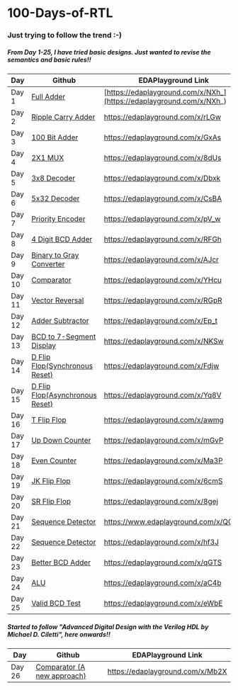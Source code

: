 # 100-Days-of-RTL

###  Just trying to follow the trend :-)

##### From Day 1-25, I have tried basic designs. Just wanted to revise the semantics and basic rules!!

| Day         | Github                                                           |  EDAPlayground Link                                             |
| ----------  | ---------------------------------------------------------------- | -------------------------------------------------------------- |
| Day 1       | [Full Adder](https://github.com/devchadha-jmi/100-Days-of-RTL/tree/main/Day%201%20Full%20Adder) | [https://edaplayground.com/x/NXh_](https://edaplayground.com/x/NXh_)  |
| Day 2       | [Ripple Carry Adder](https://github.com/devchadha-jmi/100-Days-of-RTL/tree/main/Day%202%20Ripple%20Carry%20Adder) | https://edaplayground.com/x/rLGw |
| Day 3       | [100 Bit Adder](https://github.com/devchadha-jmi/100-Days-of-RTL/tree/main/Day%203%20100bit%20Adder) | https://edaplayground.com/x/GxAs |
| Day 4       | [2X1 MUX](https://github.com/devchadha-jmi/100-Days-of-RTL/tree/main/Day%204%202X1%20Mux)  | https://edaplayground.com/x/8dUs  |
| Day 5       | [3x8 Decoder](https://github.com/devchadha-jmi/100-Days-of-RTL/tree/main/Day%205%203x8%20Decoder)  | https://edaplayground.com/x/Dbxk  |
| Day 6       | [5x32 Decoder](https://github.com/devchadha-jmi/100-Days-of-RTL/tree/main/Day%206%205x32%20Decoder) | https://edaplayground.com/x/CsBA  |
| Day 7       | [Priority Encoder](https://github.com/devchadha-jmi/100-Days-of-RTL/tree/main/Day%207%20Priority%20Encoder) | https://edaplayground.com/x/pV_w  |
| Day 8       | [4 Digit BCD Adder](https://github.com/devchadha-jmi/100-Days-of-RTL/tree/main/Day%208%204digit%20BCD%20Adder) | https://edaplayground.com/x/RFGh  |
| Day 9       | [Binary to Gray Converter](https://github.com/devchadha-jmi/100-Days-of-RTL/tree/main/Day%209%20Binary%20to%20Gray%20Converter)| https://edaplayground.com/x/AJcr  |
| Day 10      | [Comparator](https://github.com/devchadha-jmi/100-Days-of-RTL/tree/main/Day%2010%20Comparator) | https://edaplayground.com/x/YHcu  |
| Day 11      | [Vector Reversal](https://github.com/devchadha-jmi/100-Days-of-RTL/tree/main/Day%2011%20Vector%20Reversal) | https://edaplayground.com/x/RGpR  |
| Day 12      | [Adder Subtractor](https://github.com/devchadha-jmi/100-Days-of-RTL/tree/main/Day%2012%20Adder-Subtractor) | https://edaplayground.com/x/Ep_t  |
| Day 13      | [BCD to 7-Segment Display](https://github.com/devchadha-jmi/100-Days-of-RTL/tree/main/Day%2013%20BCD%20to%207%20Segement%20Display) | https://edaplayground.com/x/NKSw  |
| Day 14      | [D Flip Flop(Synchronous Reset)](https://github.com/devchadha-jmi/100-Days-of-RTL/tree/main/Day%2014%20D%20Flip-Flop%20Synchronous%20Reset) | https://edaplayground.com/x/Fdjw  |
| Day 15      | [D Flip Flop(Asynchronous Reset)](https://github.com/devchadha-jmi/100-Days-of-RTL/tree/main/Day%2015%20D%20Flip-Flop%20Asynchronous%20Reset) | https://edaplayground.com/x/Yq8V  |
| Day 16      | [T Flip Flop](https://github.com/devchadha-jmi/100-Days-of-RTL/tree/main/Day%2016%20TFF) | https://edaplayground.com/x/awmg  |
| Day 17      | [Up Down Counter](https://github.com/devchadha-jmi/100-Days-of-RTL/tree/main/Day%2017%20Up-Down%20Counter) | https://edaplayground.com/x/mGvP  |
| Day 18      | [Even Counter](https://github.com/devchadha-jmi/100-Days-of-RTL/tree/main/Day%2018%20Even%20Counter) | https://edaplayground.com/x/Ma3P  |
| Day 19      | [JK Flip Flop](https://github.com/devchadha-jmi/100-Days-of-RTL/tree/main/Day%2019%20JK%20FF) | https://edaplayground.com/x/6cmS |
| Day 20      | [SR Flip Flop](https://github.com/devchadha-jmi/100-Days-of-RTL/tree/main/Day%2020%20SR%20FF) | https://edaplayground.com/x/8gej |
| Day 21      | [Sequence Detector](https://github.com/devchadha-jmi/100-Days-of-RTL/tree/main/Day%2021%20Sequence%20Detector) | https://www.edaplayground.com/x/QQwT |
| Day 22      | [Sequence Detector](https://github.com/devchadha-jmi/100-Days-of-RTL/tree/main/Day%2022%20Sequence%20Detector) | https://edaplayground.com/x/hf3J |
| Day 23      | [Better BCD Adder](https://github.com/devchadha-jmi/100-Days-of-RTL/tree/main/Day%2023%20Better%20BCD%20Adder) | https://edaplayground.com/x/qGTS |
| Day 24      | [ALU](https://github.com/devchadha-jmi/100-Days-of-RTL/tree/main/Day%2024%20ALU) | https://edaplayground.com/x/aC4b |
| Day 25      | [Valid BCD Test](https://github.com/devchadha-jmi/100-Days-of-RTL/tree/main/Day%2025%20Valid%20BCD%20Test) | https://edaplayground.com/x/eWbE |


##### Started to follow "Advanced Digital Design with the Verilog HDL by Michael D. Ciletti", here onwards!!
| Day         | Github                                                           |  EDAPlayground Link                                             |
| ----------  | ---------------------------------------------------------------- | --------------------------------------------------------------- |
| Day 26      | [Comparator (A new approach)](https://github.com/devchadha-jmi/100-Days-of-RTL/tree/main/Day%2026%20Comparator%20(Better%20Approach)) | https://edaplayground.com/x/Mb2X |
